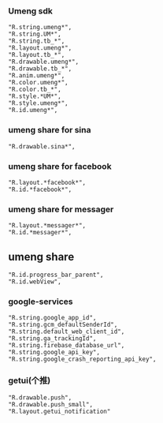 ### Umeng sdk
```
"R.string.umeng*",
"R.string.UM*",
"R.string.tb_*",
"R.layout.umeng*",
"R.layout.tb_*",
"R.drawable.umeng*",
"R.drawable.tb_*",
"R.anim.umeng*",
"R.color.umeng*",
"R.color.tb_*",
"R.style.*UM*",
"R.style.umeng*",
"R.id.umeng*",
```
### umeng share for sina
```
"R.drawable.sina*",
```
### umeng share for facebook
```
"R.layout.*facebook*",
"R.id.*facebook*",
```
### umeng share for messager

```
"R.layout.*messager*",
"R.id.*messager*",
```
## umeng share
```
"R.id.progress_bar_parent",
"R.id.webView",
```
### google-services
```
"R.string.google_app_id",
"R.string.gcm_defaultSenderId",
"R.string.default_web_client_id",
"R.string.ga_trackingId",
"R.string.firebase_database_url",
"R.string.google_api_key",
"R.string.google_crash_reporting_api_key",
```
### getui(个推)
```
"R.drawable.push",
"R.drawable.push_small",
"R.layout.getui_notification"
```

